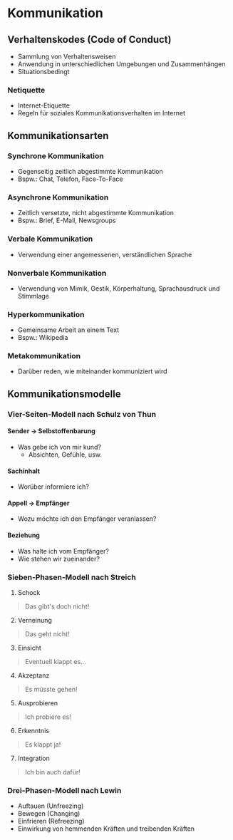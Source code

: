 # Kommunikation

## Verhaltenskodes (Code of Conduct)
- Sammlung von Verhaltensweisen
- Anwendung in unterschiedlichen Umgebungen und Zusammenhängen
- Situationsbedingt

### Netiquette
- Internet-Etiquette
- Regeln für soziales Kommunikationsverhalten im Internet

## Kommunikationsarten

### Synchrone Kommunikation
- Gegenseitig zeitlich abgestimmte Kommunikation
- Bspw.: Chat, Telefon, Face-To-Face

### Asynchrone Kommunikation
- Zeitlich versetzte, nicht abgestimmte Kommunikation
- Bspw.: Brief, E-Mail, Newsgroups

### Verbale Kommunikation
- Verwendung einer angemessenen, verständlichen Sprache

### Nonverbale Kommunikation
- Verwendung von Mimik, Gestik, Körperhaltung, Sprachausdruck und Stimmlage

### Hyperkommunikation
- Gemeinsame Arbeit an einem Text
- Bspw.: Wikipedia

### Metakommunikation
- Darüber reden, wie miteinander kommuniziert wird

## Kommunikationsmodelle

### Vier-Seiten-Modell nach Schulz von Thun

#### Sender -> Selbstoffenbarung
- Was gebe ich von mir kund?
  - Absichten, Gefühle, usw.

#### Sachinhalt
- Worüber informiere ich?

#### Appell -> Empfänger
- Wozu möchte ich den Empfänger veranlassen?

#### Beziehung
- Was halte ich vom Empfänger?
- Wie stehen wir zueinander?

### Sieben-Phasen-Modell nach Streich
1. Schock
> Das gibt's doch nicht!
2. Verneinung
> Das geht nicht!
3. Einsicht
> Eventuell klappt es...
4. Akzeptanz
> Es müsste gehen!
5. Ausprobieren
> Ich probiere es!
6. Erkenntnis
> Es klappt ja!
7. Integration
> Ich bin auch dafür!

### Drei-Phasen-Modell nach Lewin
- Auftauen (Unfreezing) 
- Bewegen (Changing)
- Einfrieren (Refreezing)
- Einwirkung von hemmenden Kräften und treibenden Kräften

